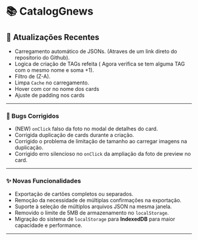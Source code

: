 # 📚 CatalogGnews

## 🚀 Atualizações Recentes

- Carregamento automático de JSONs. (Atraves de um link direto do repositorio do Github).
- Logica de criação de TAGs refeita ( Agora verifica se tem alguma TAG com o mesmo nome e soma +1).
- Filtro de (Z-A).
- Limpa `Cache` no carregamento.
- Hover com cor no nome dos cards
- Ajuste de padding nos cards

---

### 🐞 Bugs Corrigidos

- (NEW) `onClick` falso da foto no modal de detalhes do card.
- Corrigida duplicação de cards durante a criação.
- Corrigido o problema de limitação de tamanho ao carregar imagens na duplicação.
- Corrigido erro silencioso no `onClick` da ampliação da foto de preview no card.

---

### ✨ Novas Funcionalidades

- Exportação de cartões completos ou separados.
- Remoção da necessidade de múltiplas confirmações na exportação.
- Suporte à seleção de múltiplos arquivos JSON na mesma janela.
- Removido o limite de 5MB de armazenamento no `localStorage`.
- Migração do sistema de `localStorage` para **IndexedDB** para maior capacidade e performance.

---


